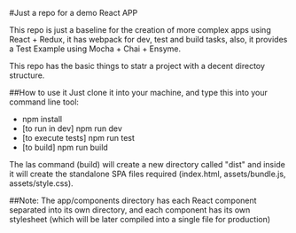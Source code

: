 #Just a repo for a demo React APP

This repo is just a baseline for the creation of more complex apps using React + Redux, it has webpack for dev, test and build tasks, also, it provides a Test Example using Mocha + Chai + Ensyme.

This repo has the basic things to statr a project with a decent directoy structure.

##How to use it
Just clone it into your machine, and type this into your command line tool:

- npm install
- [to run in dev] npm run dev
- [to execute tests] npm run test
- [to build] npm run build

The las command (build) will create a new directory called "dist" and inside it will create the standalone SPA files required (index.html, assets/bundle.js, assets/style.css).

##Note:
The app/components directory has each React component separated into its own directory, and each component has its own stylesheet (which will be later compiled into a single file for production)
